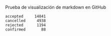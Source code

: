 Prueba de visualización de markdown en GitHub

```
accepted     14841
cancelled     4938
rejected      1194
confirmed       88
```
